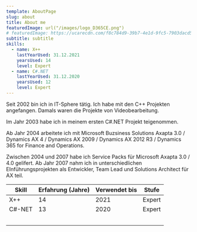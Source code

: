 ```yaml
---
template: AboutPage
slug: about
title: About me
featuredImage: url("/images/logo_D365CE.png")
# featuredImage: https://ucarecdn.com/f8c784d9-39b7-4e1d-9fc5-7903dacd57fd/
subtitle: subtitle
skills:
  - name: X++
    lastYearUsed: 31.12.2021
    yearsUsed: 14
    level: Expert
  - name: C#.NET
    lastYearUsed: 31.12.2020
    yearsUsed: 12
    level: Expert
---
```

Seit 2002 bin ich in IT-Sphere tätig. Ich habe mit den C++ Projekten angefangen. Damals waren die Projekte von Videobearbeitung.

Im Jahr 2003 habe ich in meinem ersten C#.NET Projekt teigenommen.

Ab Jahr 2004 arbeitete ich mit Microsoft Buzsiness Solutions Axapta 3.0 / Dynamics AX 4 / Dynamics AX 2009 / Dynamics AX 2012 R3 / Dynamics 365 for Finance and Operations.

Zwischen 2004 und 2007 habe ich Service Packs für Microsoft Axapta 3.0 / 4.0 gelifert.
Ab Jahr 2007 nahm ich in unterschiedlichen EInführungsprojekten als Entwickler, Team Lead und Solutions Architect für AX teil.



| Skill  | Erfahrung (Jahre) | Verwendet bis | Stufe  |
|--------|-------------------|---------------|--------|
| X++    | 14                | 2021          | Expert |
| C#-NET | 13                | 2020          | Expert |
|        |                   |               |        |
|        |                   |               |        |
|        |                   |               |        |
|        |                   |               |        |
|        |                   |               |        |
